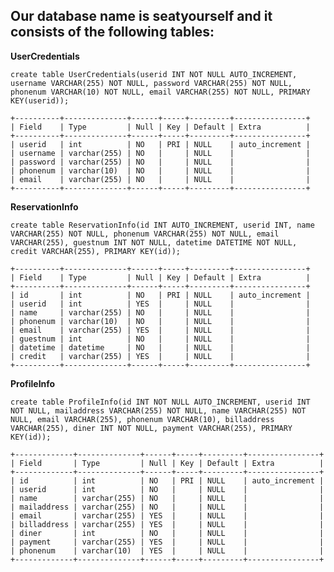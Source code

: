 ## Our database name is seatyourself and it consists of the following tables:

**UserCredentials**

``create table UserCredentials(userid INT NOT NULL AUTO_INCREMENT, username VARCHAR(255) NOT NULL, password VARCHAR(255) NOT NULL, phonenum VARCHAR(10) NOT NULL, email VARCHAR(255) NOT NULL, PRIMARY KEY(userid));``
```
+----------+--------------+------+-----+---------+----------------+
| Field    | Type         | Null | Key | Default | Extra          |
+----------+--------------+------+-----+---------+----------------+
| userid   | int          | NO   | PRI | NULL    | auto_increment |
| username | varchar(255) | NO   |     | NULL    |                |
| password | varchar(255) | NO   |     | NULL    |                |
| phonenum | varchar(10)  | NO   |     | NULL    |                |
| email    | varchar(255) | NO   |     | NULL    |                |
+----------+--------------+------+-----+---------+----------------+
```
**ReservationInfo**

``create table ReservationInfo(id INT AUTO_INCREMENT, userid INT, name VARCHAR(255) NOT NULL, phonenum VARCHAR(255) NOT NULL, email VARCHAR(255), guestnum INT NOT NULL, datetime DATETIME NOT NULL, credit VARCHAR(255), PRIMARY KEY(id));``
```
+----------+--------------+------+-----+---------+----------------+
| Field    | Type         | Null | Key | Default | Extra          |
+----------+--------------+------+-----+---------+----------------+
| id       | int          | NO   | PRI | NULL    | auto_increment |
| userid   | int          | YES  |     | NULL    |                |
| name     | varchar(255) | NO   |     | NULL    |                |
| phonenum | varchar(10)  | NO   |     | NULL    |                |
| email    | varchar(255) | YES  |     | NULL    |                |
| guestnum | int          | NO   |     | NULL    |                |
| datetime | datetime     | NO   |     | NULL    |                |
| credit   | varchar(255) | YES  |     | NULL    |                |
+----------+--------------+------+-----+---------+----------------+
```
**ProfileInfo**

``create table ProfileInfo(id INT NOT NULL AUTO_INCREMENT, userid INT NOT NULL, mailaddress VARCHAR(255) NOT NULL, name VARCHAR(255) NOT NULL, email VARCHAR(255), phonenum VARCHAR(10), billaddress VARCHAR(255), diner INT NOT NULL, payment VARCHAR(255), PRIMARY KEY(id));``
```
+-------------+--------------+------+-----+---------+----------------+
| Field       | Type         | Null | Key | Default | Extra          |
+-------------+--------------+------+-----+---------+----------------+
| id          | int          | NO   | PRI | NULL    | auto_increment |
| userid      | int          | NO   |     | NULL    |                |
| name        | varchar(255) | NO   |     | NULL    |                |
| mailaddress | varchar(255) | NO   |     | NULL    |                |
| email       | varchar(255) | YES  |     | NULL    |                |
| billaddress | varchar(255) | YES  |     | NULL    |                |
| diner       | int          | NO   |     | NULL    |                |
| payment     | varchar(255) | YES  |     | NULL    |                |
| phonenum    | varchar(10)  | YES  |     | NULL    |                |
+-------------+--------------+------+-----+---------+----------------+
```